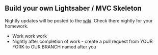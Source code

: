 ## Build your own Lightsaber / MVC Skeleton ##

Nightly updates will be posted to the [wiki](../../../phase-2-guide/wiki/lightsaber).  Check there nightly for your homework.

-  Work work work
-  Nightly after completion of work - create a pull request from YOUR FORK to OUR BRANCH named after you
